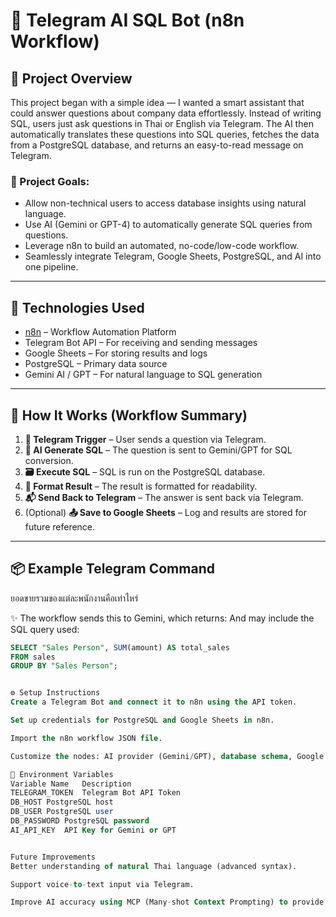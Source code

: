 # 🧠 Telegram AI SQL Bot (n8n Workflow)

## 🚀 Project Overview

This project began with a simple idea — I wanted a smart assistant that could answer questions about company data effortlessly. Instead of writing SQL, users just ask questions in Thai or English via Telegram. The AI then automatically translates these questions into SQL queries, fetches the data from a PostgreSQL database, and returns an easy-to-read message on Telegram.

### 🎯 Project Goals:
- Allow non-technical users to access database insights using natural language.
- Use AI (Gemini or GPT-4) to automatically generate SQL queries from questions.
- Leverage n8n to build an automated, no-code/low-code workflow.
- Seamlessly integrate Telegram, Google Sheets, PostgreSQL, and AI into one pipeline.

---

## 🔧 Technologies Used

- [n8n](https://n8n.io) – Workflow Automation Platform  
- Telegram Bot API – For receiving and sending messages  
- Google Sheets – For storing results and logs  
- PostgreSQL – Primary data source  
- Gemini AI / GPT – For natural language to SQL generation

---

## 🧩 How It Works (Workflow Summary)

1. **📩 Telegram Trigger** – User sends a question via Telegram.
2. **🧠 AI Generate SQL** – The question is sent to Gemini/GPT for SQL conversion.
3. **🗃️ Execute SQL** – SQL is run on the PostgreSQL database.
4. **📝 Format Result** – The result is formatted for readability.
5. **📬 Send Back to Telegram** – The answer is sent back via Telegram.
6. (Optional) **📤 Save to Google Sheets** – Log and results are stored for future reference.

---

## 📦 Example Telegram Command

ยอดขายรวมของแต่ละพนักงานคือเท่าไหร่

✨ The workflow sends this to Gemini, which returns:
And may include the SQL query used:
```sql
SELECT "Sales Person", SUM(amount) AS total_sales
FROM sales
GROUP BY "Sales Person";


⚙️ Setup Instructions
Create a Telegram Bot and connect it to n8n using the API token.

Set up credentials for PostgreSQL and Google Sheets in n8n.

Import the n8n workflow JSON file.

Customize the nodes: AI provider (Gemini/GPT), database schema, Google Sheet ID, etc.

🔐 Environment Variables
Variable Name	Description
TELEGRAM_TOKEN	Telegram Bot API Token
DB_HOST	PostgreSQL host
DB_USER	PostgreSQL user
DB_PASSWORD	PostgreSQL password
AI_API_KEY	API Key for Gemini or GPT


Future Improvements
Better understanding of natural Thai language (advanced syntax).

Support voice-to-text input via Telegram.

Improve AI accuracy using MCP (Many-shot Context Prompting) to provide examples of question-to-SQL conversions, helping the model learn from context.
